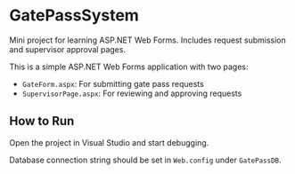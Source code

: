# GatePassSystem
Mini project for learning ASP.NET Web Forms. Includes request submission and supervisor approval pages.

This is a simple ASP.NET Web Forms application with two pages:
- `GateForm.aspx`: For submitting gate pass requests
- `SupervisorPage.aspx`: For reviewing and approving requests

## How to Run

Open the project in Visual Studio and start debugging.

Database connection string should be set in `Web.config` under `GatePassDB`.
